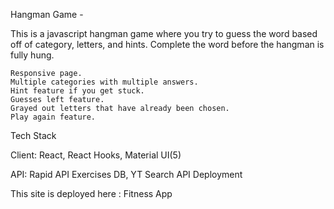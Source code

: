 Hangman Game -

This is a javascript hangman game where you try to guess the word based off of category, letters, and hints. Complete the word before the hangman is fully hung.

    Responsive page.
    Multiple categories with multiple answers.
    Hint feature if you get stuck.
    Guesses left feature.
    Grayed out letters that have already been chosen.
    Play again feature.

Tech Stack

Client: React, React Hooks, Material UI(5)

API: Rapid API Exercises DB, YT Search API
Deployment

This site is deployed here : Fitness App